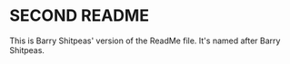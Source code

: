 # SECOND README

This is Barry Shitpeas' version of the ReadMe file.  It's named after Barry Shitpeas.
